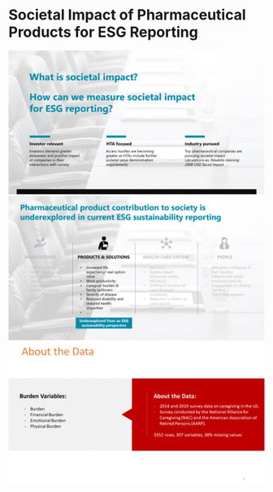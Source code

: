 # Societal Impact of Pharmaceutical Products for ESG Reporting


![1](https://github.com/woonsupkim/BurdenofCare/blob/main/PPT/1.png)
![2](https://github.com/woonsupkim/BurdenofCare/blob/main/PPT/2.png) 
![2](https://github.com/woonsupkim/BurdenofCare/blob/main/PPT/AbouttheData/Slide1.png) 
